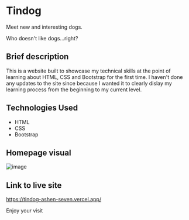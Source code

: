 # Tindog

Meet new and interesting dogs.

Who doesn't like dogs...right?
	
## Brief description
This is a website built to showcase my technical skills at the point of learning about HTML, CSS and Bootstrap for the first time.
I haven't done any updates to the site since because I wanted it to clearly dislay my learning process from the beginning to my current level.

## Technologies Used

* HTML
* CSS
* Bootstrap
	
## Homepage visual

![image](https://user-images.githubusercontent.com/124366412/224085011-768cb843-9c94-4ca3-be77-e126c01003d7.png)
	
## Link to live site
https://tindog-ashen-seven.vercel.app/

Enjoy your visit
